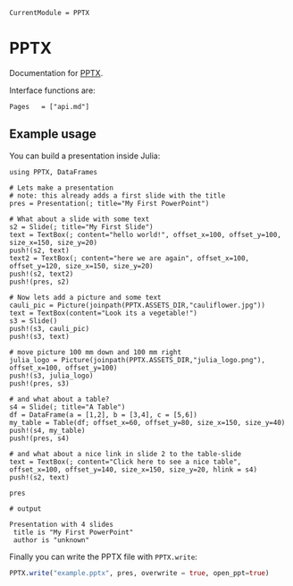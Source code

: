 ```@meta
CurrentModule = PPTX
```

# PPTX

Documentation for [PPTX](https://github.com/ASML-Labs/PPTX.jl).

Interface functions are:
```@index
Pages   = ["api.md"]
```

## Example usage

You can build a presentation inside Julia:

```jldoctest
using PPTX, DataFrames

# Lets make a presentation
# note: this already adds a first slide with the title
pres = Presentation(; title="My First PowerPoint")

# What about a slide with some text
s2 = Slide(; title="My First Slide")
text = TextBox(; content="hello world!", offset_x=100, offset_y=100, size_x=150, size_y=20)
push!(s2, text)
text2 = TextBox(; content="here we are again", offset_x=100, offset_y=120, size_x=150, size_y=20)
push!(s2, text2)
push!(pres, s2)

# Now lets add a picture and some text
cauli_pic = Picture(joinpath(PPTX.ASSETS_DIR,"cauliflower.jpg"))
text = TextBox(content="Look its a vegetable!")
s3 = Slide()
push!(s3, cauli_pic)
push!(s3, text)

# move picture 100 mm down and 100 mm right
julia_logo = Picture(joinpath(PPTX.ASSETS_DIR,"julia_logo.png"), offset_x=100, offset_y=100)
push!(s3, julia_logo)
push!(pres, s3)

# and what about a table?
s4 = Slide(; title="A Table")
df = DataFrame(a = [1,2], b = [3,4], c = [5,6])
my_table = Table(df; offset_x=60, offset_y=80, size_x=150, size_y=40)
push!(s4, my_table)
push!(pres, s4)

# and what about a nice link in slide 2 to the table-slide
text = TextBox(; content="Click here to see a nice table", offset_x=100, offset_y=140, size_x=150, size_y=20, hlink = s4)
push!(s2, text)

pres

# output

Presentation with 4 slides
 title is "My First PowerPoint"
 author is "unknown"

```

Finally you can write the PPTX file with `PPTX.write`:

```julia
PPTX.write("example.pptx", pres, overwrite = true, open_ppt=true)
```
